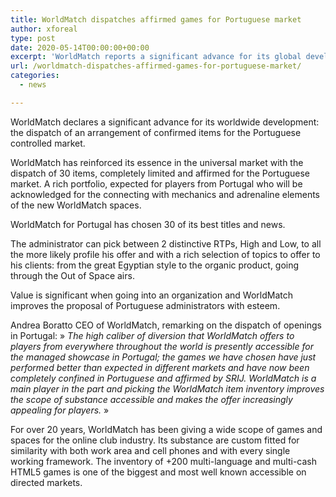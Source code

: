 ```yaml
---
title: WorldMatch dispatches affirmed games for Portuguese market
author: xforeal 
type: post
date: 2020-05-14T00:00:00+00:00
excerpt: 'WorldMatch reports a significant advance for its global development: the dispatch of an arrangement of guaranteed items for the Portuguese directed market '
url: /worldmatch-dispatches-affirmed-games-for-portuguese-market/
categories:
  - news

---
```

WorldMatch declares a significant advance for its worldwide development: the dispatch of an arrangement of confirmed items for the Portuguese controlled market. 

WorldMatch has reinforced its essence in the universal market with the dispatch of 30 items, completely limited and affirmed for the Portuguese market. A rich portfolio, expected for players from Portugal who will be acknowledged for the connecting with mechanics and adrenaline elements of the new WorldMatch spaces. 

WorldMatch for Portugal has chosen 30 of its best titles and news. 

The administrator can pick between 2 distinctive RTPs, High and Low, to all the more likely profile his offer and with a rich selection of topics to offer to his clients: from the great Egyptian style to the organic product, going through the Out of Space airs. 

Value is significant when going into an organization and WorldMatch improves the proposal of Portuguese administrators with esteem. 

Andrea Boratto CEO of WorldMatch, remarking on the dispatch of openings in Portugal: &#187; _The high caliber of diversion that WorldMatch offers to players from everywhere throughout the world is presently accessible for the managed showcase in Portugal; the games we have chosen have just performed better than expected in different markets and have now been completely confined in Portuguese and affirmed by SRIJ. WorldMatch is a main player in the part and picking the WorldMatch item inventory improves the scope of substance accessible and makes the offer increasingly appealing for players._ &#187; 

For over 20 years, WorldMatch has been giving a wide scope of games and spaces for the online club industry. Its substance are custom fitted for similarity with both work area and cell phones and with every single working framework. The inventory of +200 multi-language and multi-cash HTML5 games is one of the biggest and most well known accessible on directed markets.